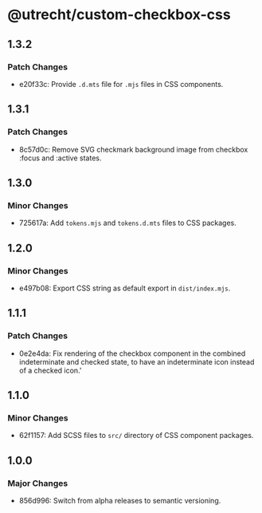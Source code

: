 # @utrecht/custom-checkbox-css

## 1.3.2

### Patch Changes

- e20f33c: Provide `.d.mts` file for `.mjs` files in CSS components.

## 1.3.1

### Patch Changes

- 8c57d0c: Remove SVG checkmark background image from checkbox :focus and :active states.

## 1.3.0

### Minor Changes

- 725617a: Add `tokens.mjs` and `tokens.d.mts` files to CSS packages.

## 1.2.0

### Minor Changes

- e497b08: Export CSS string as default export in `dist/index.mjs`.

## 1.1.1

### Patch Changes

- 0e2e4da: Fix rendering of the checkbox component in the combined indeterminate and checked state, to have an indeterminate icon instead of a checked icon.'

## 1.1.0

### Minor Changes

- 62f1157: Add SCSS files to `src/` directory of CSS component packages.

## 1.0.0

### Major Changes

- 856d996: Switch from alpha releases to semantic versioning.

